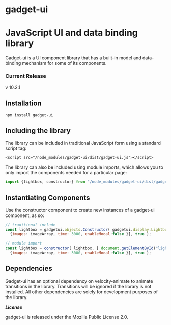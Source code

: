 gadget-ui
=========

# JavaScript UI and data binding library

Gadget-ui is a UI component library that has a built-in model and data-binding mechanism for some of its components.

### Current Release

v 10.2.1


## Installation

`npm install gadget-ui`

## Including the library

The library can be included in traditional JavaScript form using a standard script tag:

`<script src="/node_modules/gadget-ui/dist/gadget-ui.js"></script>`

The library can also be included using module imports, which allows you to only import the components needed for a particular page:

``` javascript
import {lightbox, constructor} from "/node_modules/gadget-ui/dist/gadget-ui.es.js"
```

## Instantiating Components

Use the constructor component to create new instances of a gadget-ui component, as so:

``` javascript
// traditional include
const lightbox = gadgetui.objects.Constructor( gadgetui.display.Lightbox, [ document.getElementById("lightbox"),
  {images: imageArray, time: 3000, enableModal:false }], true );

// module import
const lightbox = constructor( lightbox, [ document.getElementById("lightbox"),
  {images: imageArray, time: 3000, enableModal:false }], true );

```

## Dependencies

Gadget-ui has an optional dependency on velocity-animate to animate transitions in the library. Transitions will be ignored if the library is not installed. All other dependencies are solely for development purposes of the library.


***License***

gadget-ui is released under the Mozilla Public License 2.0.
